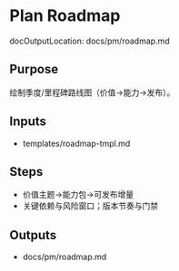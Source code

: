 # Plan Roadmap

docOutputLocation: docs/pm/roadmap.md

## Purpose

绘制季度/里程碑路线图（价值→能力→发布）。

## Inputs

- templates/roadmap-tmpl.md

## Steps

- 价值主题→能力包→可发布增量
- 关键依赖与风险窗口；版本节奏与门禁

## Outputs

- docs/pm/roadmap.md
